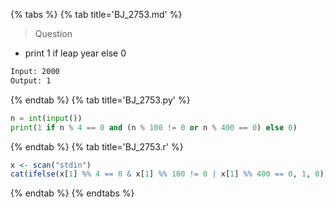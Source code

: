 {% tabs %}
{% tab title='BJ_2753.md' %}

> Question

* print 1 if leap year else 0

```txt
Input: 2000
Output: 1
```

{% endtab %}
{% tab title='BJ_2753.py' %}

```py
n = int(input())
print(1 if n % 4 == 0 and (n % 100 != 0 or n % 400 == 0) else 0)
```

{% endtab %}
{% tab title='BJ_2753.r' %}

```r
x <- scan("stdin")
cat(ifelse(x[1] %% 4 == 0 & x[1] %% 100 != 0 | x[1] %% 400 == 0, 1, 0))
```

{% endtab %}
{% endtabs %}
